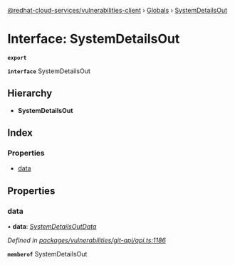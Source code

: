 [@redhat-cloud-services/vulnerabilities-client](../README.md) › [Globals](../globals.md) › [SystemDetailsOut](systemdetailsout.md)

# Interface: SystemDetailsOut

**`export`** 

**`interface`** SystemDetailsOut

## Hierarchy

* **SystemDetailsOut**

## Index

### Properties

* [data](systemdetailsout.md#data)

## Properties

###  data

• **data**: *[SystemDetailsOutData](systemdetailsoutdata.md)*

*Defined in [packages/vulnerabilities/git-api/api.ts:1186](https://github.com/RedHatInsights/javascript-clients/blob/master/packages/vulnerabilities/git-api/api.ts#L1186)*

**`memberof`** SystemDetailsOut
